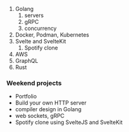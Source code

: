 
1. Golang
	1. servers
	2. gRPC
	3. concurrency
2. Docker, Podman, Kubernetes
3. Svelte and SvelteKit
	1. Spotify clone
4. AWS
5. GraphQL
6. Rust


### Weekend projects

* Portfolio
* Build your own HTTP server
* compiler design in Golang
* web sockets, gRPC
* Spotify clone using SvelteJS and SvelteKit